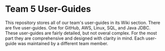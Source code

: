 # Team 5 User-Guides

This repository stores all of our team's user-guides in its Wiki section. There are five user-guides. One for GitHub, AWS, Linux,
SQL, and Java JDBC. These user-guides are fairly detailed, but not overal complex. For the most part they are comprehensive and
designed with clarity in mind. Each user-guide was maintained by a different team member.
